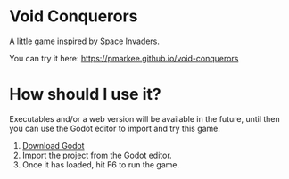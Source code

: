 # Void Conquerors

A little game inspired by Space Invaders.

You can try it here: https://pmarkee.github.io/void-conquerors

# How should I use it?

Executables and/or a web version will be available in the future, until then you can use the Godot editor to import and try this game.

1. [Download Godot](https://godotengine.org/download/)
2. Import the project from the Godot editor.
3. Once it has loaded, hit F6 to run the game.

